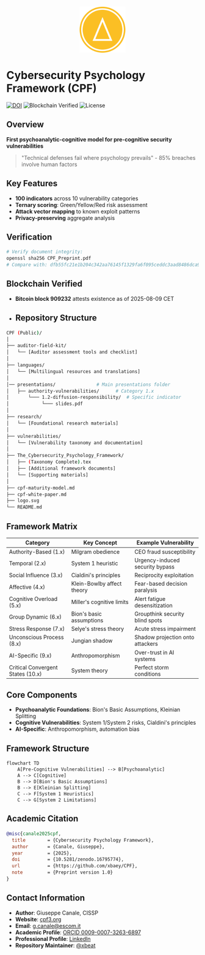<p align="center">
  <img src="logo.svg" alt="CPF Logo" width="120"/>
</p>

# Cybersecurity Psychology Framework (CPF)

[![DOI](https://zenodo.org/badge/DOI/10.5281/zenodo.16795774.svg)](https://doi.org/10.5281/zenodo.16795774)
![Blockchain Verified](https://img.shields.io/badge/Blockchain_Timestamp-2025--08--09-brightgreen)
![License](https://img.shields.io/badge/License-CC_BY--NC--SA_4.0-lightgrey.svg)

## Overview
**First psychoanalytic-cognitive model for pre-cognitive security vulnerabilities**

> "Technical defenses fail where psychology prevails" - 85% breaches involve human factors

## Key Features
- **100 indicators** across 10 vulnerability categories
- **Ternary scoring**: Green/Yellow/Red risk assessment
- **Attack vector mapping** to known exploit patterns
- **Privacy-preserving** aggregate analysis

## Verification
```bash
# Verify document integrity:
openssl sha256 CPF_Preprint.pdf
# Compare with: dfb55fc21e1b204c342aa76145f1329fa6f095ceddc3aad8486dca91a580fa96
```

## Blockchain Verified
- **Bitcoin block 909232** attests existence as of 2025-08-09 CET

- ## Repository Structure

```bash
CPF (Public)/
│
├── auditor-field-kit/
│   └── [Auditor assessment tools and checklist]
│
├── languages/
│   └── [Multilingual resources and translations]
│
│── presentations/               # Main presentations folder
│   ├── authority-vulnerabilities/      # Category 1.x
│       └─── 1.2-diffusion-responsibility/  # Specific indicator
│            └─── slides.pdf
│
├── research/
│   └── [Foundational research materials]
│
├── vulnerabilities/
│   └── [Vulnerability taxonomy and documentation]
│
├── The_Cybersecurity_Psychology_Framework/
│   ├── (Taxonomy Complete).tex
│   ├── [Additional framework documents]
│   └── [Supporting materials]
│
├── cpf-maturity-model.md
├── cpf-white-paper.md
├── logo.svg
└── README.md
```
  
## Framework Matrix
| Category                          | Key Concept                | Example Vulnerability            |
|-----------------------------------|----------------------------|----------------------------------|
| Authority-Based (1.x)             | Milgram obedience          | CEO fraud susceptibility         |
| Temporal (2.x)                    | System 1 heuristic         | Urgency-induced security bypass  |
| Social Influence (3.x)            | Cialdini's principles      | Reciprocity exploitation         |
| Affective (4.x)                   | Klein-Bowlby affect theory | Fear-based decision paralysis    |
| Cognitive Overload (5.x)          | Miller's cognitive limits  | Alert fatigue desensitization    |
| Group Dynamic (6.x)               | Bion's basic assumptions   | Groupthink security blind spots  |
| Stress Response (7.x)             | Selye's stress theory      | Acute stress impairment          |
| Unconscious Process (8.x)         | Jungian shadow             | Shadow projection onto attackers |
| AI-Specific (9.x)                 | Anthropomorphism           | Over-trust in AI systems         |
| Critical Convergent States (10.x) | System theory              | Perfect storm conditions         |

## Core Components
- **Psychoanalytic Foundations**: Bion's Basic Assumptions, Kleinian Splitting
- **Cognitive Vulnerabilities**: System 1/System 2 risks, Cialdini's principles
- **AI-Specific**: Anthropomorphism, automation bias


## Framework Structure
```mermaid
flowchart TD
    A[Pre-Cognitive Vulnerabilities] --> B[Psychoanalytic]
    A --> C[Cognitive]
    B --> D[Bion's Basic Assumptions]
    B --> E[Kleinian Splitting]
    C --> F[System 1 Heuristics]
    C --> G[System 2 Limitations]
```

## Academic Citation
```bibtex
@misc{canale2025cpf,
  title        = {Cybersecurity Psychology Framework},
  author       = {Canale, Giuseppe},
  year         = {2025}, 
  doi          = {10.5281/zenodo.16795774},
  url          = {https://github.com/xbaey/CPF},
  note         = {Preprint version 1.0}
}
```

## Contact Information
- **Author**: Giuseppe Canale, CISSP
- **Website**: [cpf3.org](https://cpf3.org)
- **Email**: [g.canale@escom.it](mailto:g.canale@escom.it)  
- **Academic Profile**: [ORCID 0009-0007-3263-6897](https://orcid.org/0009-0007-3263-6897)  
- **Professional Profile**: [LinkedIn](https://www.linkedin.com/in/giuseppe-canale)  
- **Repository Maintainer**: [@xbeat](https://github.com/xbeat)
